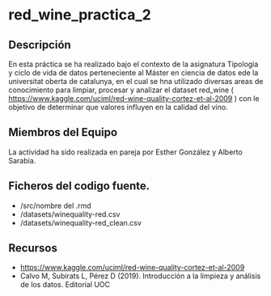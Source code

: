 # red_wine_practica_2


## Descripción

En esta práctica se ha realizado bajo el contexto de la asignatura Tipología y ciclo de vida de datos perteneciente al Máster en ciencia de datos ede la universitat oberta de catalunya, en el cual se hna utilizado diversas areas de conocimiento  para limpiar, procesar y analizar el dataset red_wine ( https://www.kaggle.com/uciml/red-wine-quality-cortez-et-al-2009 ) con le objetivo de determinar que valores influyen en la calidad del vino.


## Miembros del Equipo
La actividad ha sido realizada en pareja por Esther González y Alberto Sarabia.


## Ficheros del codigo fuente.

* /src/nombre del .rmd
* /datasets/winequality-red.csv
* /datasets/winequality-red_clean.csv

## Recursos

 * https://www.kaggle.com/uciml/red-wine-quality-cortez-et-al-2009
 * Calvo M, Subirats L, Pérez D (2019). Introducción a la limpieza y análisis de los datos. Editorial UOC
